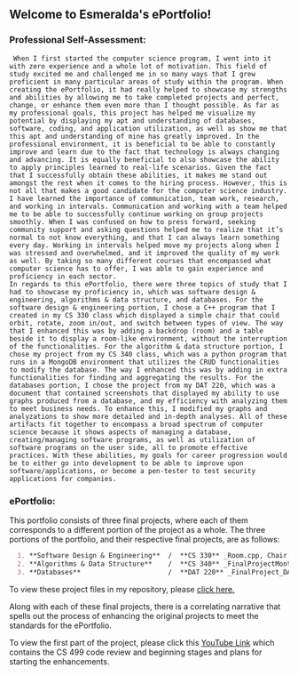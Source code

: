 ## Welcome to Esmeralda's ePortfolio!

### Professional Self-Assessment:
     When I first started the computer science program, I went into it with zero experience and a whole lot of motivation. This field of study excited me and challenged me in so many ways that I grew proficient in many particular areas of study within the program. When creating the ePortfolio, it had really helped to showcase my strengths and abilities by allowing me to take completed projects and perfect, change, or enhance them even more than I thought possible. As far as my professional goals, this project has helped me visualize my potential by displaying my apt and understanding of databases, software, coding, and application utilization, as well as show me that this apt and understanding of mine has greatly improved. In the professional environment, it is beneficial to be able to constantly improve and learn due to the fact that technology is always changing and advancing. It is equally beneficial to also showcase the ability to apply principles learned to real-life scenarios. Given the fact that I successfully obtain these abilities, it makes me stand out amongst the rest when it comes to the hiring process. However, this is not all that makes a good candidate for the computer science industry. I have learned the importance of communication, team work, research, and working in intervals. Communication and working with a team helped me to be able to successfully continue working on group projects smoothly. When I was confused on how to press forward, seeking community support and asking questions helped me to realize that it’s normal to not know everything, and that I can always learn something every day. Working in intervals helped move my projects along when I was stressed and overwhelmed, and it improved the quality of my work as well. By taking so many different courses that encompassed what computer science has to offer, I was able to gain experience and proficiency in each sector. 
    In regards to this ePortfolio, there were three topics of study that I had to showcase my proficiency in, which was software design & engineering, algorithms & data structure, and databases. For the software design & engineering portion, I chose a C++ program that I created in my CS 330 class which displayed a simple chair that could orbit, rotate, zoom in/out, and switch between types of view. The way that I enhanced this was by adding a backdrop (room) and a table beside it to display a room-like environment, without the interruption of the functionalities. For the algorithm & data structure portion, I chose my project from my CS 340 class, which was a python program that runs in a MongoDB environment that utilizes the CRUD functionalities to modify the database. The way I enhanced this was by adding in extra functionalities for finding and aggregating the results. For the databases portion, I chose the project from my DAT 220, which was a document that contained screenshots that displayed my ability to use graphs produced from a database, and my efficiency with analyzing them to meet business needs. To enhance this, I modified my graphs and analyzations to show more detailed and in-depth analyses. All of these artifacts fit together to encompass a broad spectrum of computer science because it shows aspects of managing a database, creating/managing software programs, as well as utilization of software programs on the user side, all to promote effective practices. With these abilities, my goals for career progression would be to either go into development to be able to improve upon software/applications, or become a pen-tester to test security applications for companies.

### ePortfolio:
This portfolio consists of three final projects, where each of them corresponds to a different portion of the project as a whole. The three portions of the portfolio, and their respective final projects, are as follows:

```markdown  
  1. **Software Design & Engineering**  /  **CS 330** _Room.cpp, Chair.cpp, Table.cpp_
  2. **Algorithms & Data Structure**    /  **CS 340** _FinalProjectMonteparo.py, FinalProjectMonteparo2.py, FindAndAggregate.py_
  3. **Databases**                      /  **DAT 220** _FinalProject_DATABASES_DODD.docx, FinalProjectData.jmp_
```
To view these project files in my repository, please [click here.](https://github.com/emonteparo/emonteparo.github.io)

Along with each of these final projects, there is a correlating narrative that spells out the process of enhancing the original projects to meet the standards for the ePortfolio.

To view the first part of the project, please click this [YouTube Link](https://youtu.be/YPDsReeT4vQ) which contains the CS 499 code review and beginning stages and plans for starting the enhancements.
